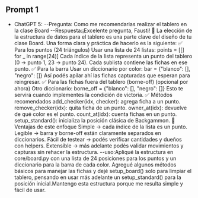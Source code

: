 ## Prompt 1
- ChatGPT 5:
--Pregunta: Como me recomendarias realizar el tablero en la clase Board 
--Respuesta:¡Excelente pregunta, Fausti! 🙌 La elección de la estructura de datos para el tablero es una parte clave del diseño de tu clase Board.
Una forma clara y práctica de hacerlo es la siguiente:
✅ Para los puntos (24 triángulos)
Usar una lista de 24 listas:
points = [[] for _ in range(24)]
Cada índice de la lista representa un punto del tablero (0 → punto 1, 23 → punto 24).
Cada sublista contiene las fichas en ese punto.
✅ Para la barra
Usar un diccionario por color:
bar = {"blanco": [], "negro": []}
Así podés apilar ahí las fichas capturadas que esperan para reingresar.
✅ Para las fichas fuera del tablero (borne-off) (opcional por ahora)
Otro diccionario:
borne_off = {"blanco": [], "negro": []}
Esto te servirá cuando implementes la condición de victoria.
✅ Métodos recomendados
add_checker(idx, checker): agrega ficha a un punto.
remove_checker(idx): quita ficha de un punto.
owner_at(idx): devuelve de qué color es el punto.
count_at(idx): cuenta fichas en un punto.
setup_standard(): inicializa la posición clásica de Backgammon.
🚀 Ventajas de este enfoque
Simple → cada índice de la lista es un punto.
Legible → barra y borne-off están claramente separados en diccionarios.
Fácil de testear → podés verificar cantidades y dueños con helpers.
Extensible → más adelante podés validar movimientos y capturas sin rehacer la estructura. 
--uso:Apliqué la estructura en core/board.py con una lista de 24 posiciones para los puntos y un diccionario para la barra de cada color. Agregué algunos métodos básicos para manejar las fichas y dejé setup_board() solo para limpiar el tablero, pensando en usar más adelante un setup_standard() para la posición inicial.Mantengo esta estructura porque me resulta simple y fácil de usar. 